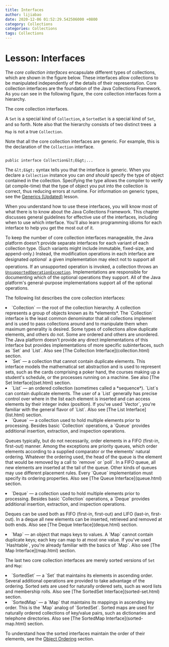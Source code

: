 ```yaml
---
title: Interfaces
author: lijiabao
date: 2020-12-06 01:52:29.542506000 +0800
category: Collections
categories: Collections
tags: Collections
---
```


# Lesson: Interfaces

The *core collection interfaces* encapsulate different types of collections, which are shown in the figure below. These interfaces allow collections to be manipulated independently of the details of their representation. Core collection interfaces are the foundation of the Java Collections Framework. As you can see in 
the following figure, the core collection interfaces form a hierarchy.

The core collection interfaces.

A `Set` is a special kind of `Collection`, a `SortedSet` is a special kind of `Set`, and so forth. Note also that the hierarchy consists of two distinct trees &#151; a `Map` is not a true `Collection`.

Note that all the core collection interfaces are generic. For example, this is the declaration of the `Collection` interface.

```

public interface Collection&lt;E&gt;...

```

The `&lt;E&gt;` syntax tells you that the interface is generic. When you declare a `Collection` instance you can *and should* specify the type of object contained in the collection. Specifying the type allows the compiler to verify (at compile-time) that the type of object you put into the collection is correct, thus reducing errors at runtime. For information on generic types, see the 
[Generics (Updated)](../../java/generics/index.html) lesson.

When you understand how to use these interfaces, you will know most of what there is to know about the Java Collections Framework. This chapter discusses general guidelines for effective use of the interfaces, including when to use which interface. You'll also learn programming idioms for each interface to help you get the most out of it.

To keep the number of core collection interfaces manageable, the Java platform doesn't provide separate interfaces for each variant of each collection type. (Such variants might include immutable, fixed-size, and append-only.) Instead, the modification operations in each interface are designated *optional* &#151; a given implementation may elect not to support all operations. If an unsupported operation is invoked, a collection throws an 
[`UnsupportedOperationException`](https://docs.oracle.com/javase/8/docs/api/java/lang/UnsupportedOperationException.html). Implementations are responsible for documenting which of the optional operations they support. All of the Java platform's general-purpose implementations support all of the optional operations.

The following list describes the core collection interfaces:

<li>`Collection` &#151; the root of the collection hierarchy. A collection represents a group of objects known as its *elements*. The `Collection` interface is the least common denominator that all collections implement and is used to pass collections around and to manipulate them when maximum generality is desired. Some types of collections allow duplicate elements, and others do not. Some are ordered and others are unordered. The Java platform doesn't provide any direct implementations of this interface but provides implementations of more specific subinterfaces, such as `Set` and `List`. Also see 
[The Collection Interface](collection.html) section.</li>
<li>`Set` &#151; a collection that cannot contain duplicate elements. This interface models the mathematical set abstraction and is used to represent sets, such as the cards comprising a poker hand, the courses making up a student's schedule, or the processes running on a machine. See also 
[The Set Interface](set.html) section.</li>
<li>`List` &#151; an ordered collection (sometimes called a *sequence*). `List`s can contain duplicate elements. The user of a `List` generally has precise control over where in the list each element is inserted and can access elements by their integer index (position). If you've used `Vector`, you're familiar with the general flavor of `List`. Also see 
[The List Interface](list.html) section.</li>
<li>`Queue` &#151; a collection used to hold multiple elements prior to processing. Besides basic `Collection` operations, a `Queue` provides additional insertion, extraction, and inspection operations.
<p>Queues typically, but do not necessarily, order elements in a FIFO (first-in, first-out) manner. Among the exceptions are priority queues, which order elements according to a supplied comparator or the elements' natural ordering. Whatever the ordering used, the head of the queue is the element that would be removed by a call to `remove` or `poll`. In a FIFO queue, all new elements are inserted at the tail of the queue. Other kinds of queues may use different placement rules. Every `Queue` implementation must specify its ordering properties. Also see 
[The Queue Interface](queue.html) section.</p>
 </li>
<li>`Deque` &#151; a collection used to hold multiple elements prior to processing. Besides basic `Collection` operations, a `Deque` provides additional insertion, extraction, and inspection operations.
<p>Deques can be used both as FIFO (first-in, first-out) and LIFO (last-in, first-out). In a deque all new elements can be inserted, retrieved and removed at both ends.  Also see 
[The Deque Interface](deque.html) section.</p>
</li>
 <li>`Map` &#151; an object that maps keys to values. A `Map` cannot contain duplicate keys; each key can map to at most one value. If you've used `Hashtable`, you're already familiar with the basics of `Map`. Also see 
[The Map Interface](map.html) section.</li>

The last two core collection interfaces are merely sorted versions of `Set` and `Map`:

<li>`SortedSet` &#151; a `Set` that maintains its elements in ascending order. Several additional operations are provided to take advantage of the ordering. Sorted sets are used for naturally ordered sets, such as word lists and membership rolls. Also see 
[The SortedSet Interface](sorted-set.html) section.</li>
<li>`SortedMap` &#151; a `Map` that maintains its mappings in ascending key order. This is the `Map` analog of `SortedSet`. Sorted maps are used for naturally ordered collections of key/value pairs, such as dictionaries and telephone directories. Also see 
[The SortedMap Interface](sorted-map.html) section.</li>

To understand how the sorted interfaces maintain the order of their elements, see the 
[Object Ordering](order.html) section. 

